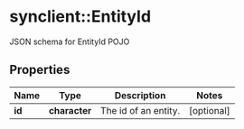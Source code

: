 # synclient::EntityId

JSON schema for EntityId POJO
## Properties
Name | Type | Description | Notes
------------ | ------------- | ------------- | -------------
**id** | **character** | The id of an entity. | [optional] 


